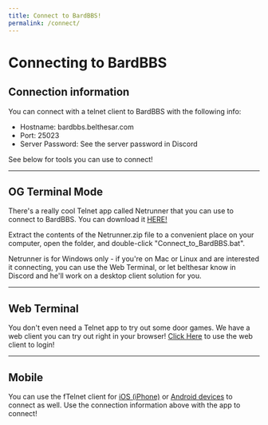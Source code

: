 ```yaml
---
title: Connect to BardBBS!
permalink: /connect/
---
```



# Connecting to BardBBS

## Connection information
You can connect with a telnet client to BardBBS with the following info:
* Hostname: bardbbs.belthesar.com
* Port: 25023
* Server Password: See the server password in Discord

See below for tools you can use to connect!
* * * 

## OG Terminal Mode
There's a really cool Telnet app called Netrunner that you can use to connect to BardBBS. You can download it [HERE!](files/netrunner.zip)

Extract the contents of the Netrunner.zip file to a convenient place on your computer, open the folder, and double-click "Connect_to_BardBBS.bat".  

Netrunner is for Windows only - if you're on Mac or Linux and are interested it connecting, you can use the Web Terminal, or let belthesar know in Discord and he'll work on a desktop client solution for you.
* * * 
## Web Terminal
You don't even need a Telnet app to try out some door games. We have a web client you can try out right in your browser!
[Click Here](webclient) to use the web client to login! 
* * * 
## Mobile 

You can use the fTelnet client for [iOS (iPhone)](https://itunes.apple.com/us/app/ftelnet/id1323669507?ls=1&mt=8
) or [Android devices](https://play.google.com/apps/testing/com.randm.ftelnet?pcampaignid=MKT-Other-global-all-co-prtnr-py-PartBadge-Mar2515-1) to connect as well. Use the connection information above with the app to connect!